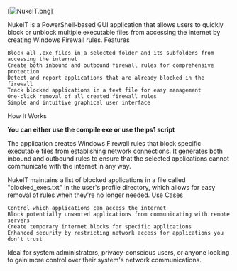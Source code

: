 [![NukeIT.png](https://i.postimg.cc/FHy6n1ZM/NukeIT.png)]


NukeIT is a PowerShell-based GUI application that allows users to quickly block or unblock multiple executable files from accessing the internet by creating Windows Firewall rules.
Features

    Block all .exe files in a selected folder and its subfolders from accessing the internet
    Create both inbound and outbound firewall rules for comprehensive protection
    Detect and report applications that are already blocked in the firewall
    Track blocked applications in a text file for easy management
    One-click removal of all created firewall rules
    Simple and intuitive graphical user interface

How It Works

**You can either use the compile exe or use the ps1 script**

The application creates Windows Firewall rules that block specific executable files from establishing network connections. It generates both inbound and outbound rules to ensure that the selected applications cannot communicate with the internet in any way.

NukeIT maintains a list of blocked applications in a file called "blocked_exes.txt" in the user's profile directory, which allows for easy removal of rules when they're no longer needed.
Use Cases

    Control which applications can access the internet
    Block potentially unwanted applications from communicating with remote servers
    Create temporary internet blocks for specific applications
    Enhanced security by restricting network access for applications you don't trust

Ideal for system administrators, privacy-conscious users, or anyone looking to gain more control over their system's network communications.


